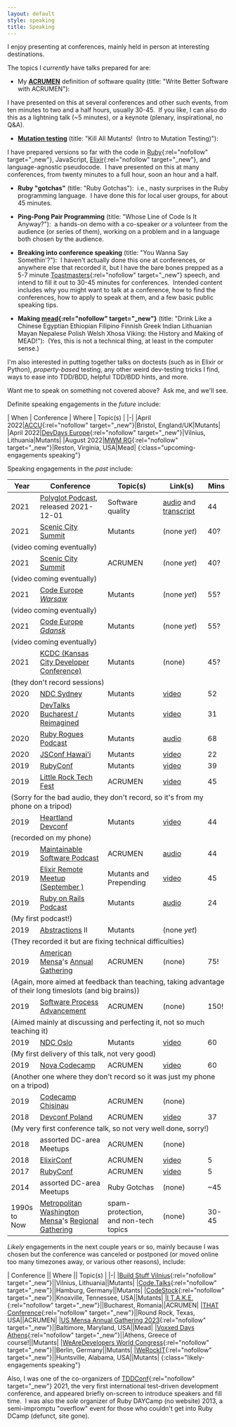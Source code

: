 ```yaml
---
layout: default
style: speaking
title: Speaking
---
```


I enjoy presenting at conferences,
mainly <!-- technology-agnostic software development ones,
or about some language I know and like such as Ruby or Elixir, -->
held in person at interesting destinations.&nbsp;
<!-- I can also talk to a _company_,
or their devs,
for a reasonable fee. -->

The topics I _currently_ have talks prepared for are:

- My
[**ACRUMEN**](acrumen)
definition of software quality
(title: "Write Better Software with ACRUMEN"):&nbsp;
<!-- This is completely technology-agnostic;
in fact there is not even any code!&nbsp; -->
I have presented on this at
several conferences
and other such events,
from ten minutes to two and a half hours,
usually 30-45.&nbsp;
If you like, I can also do this as
a lightning talk (~5 minutes),
or a keynote
(plenary, inspirational, no Q&A).

- [**Mutation testing**](https://en.wikipedia.org/wiki/Mutation_testing)
(title: "Kill All Mutants!&nbsp; (Intro to Mutation Testing)"):&nbsp;
<!-- There is some code in this, not much and fairly simple,
mainly brief snippets to test, mutations of it, and tests.&nbsp; -->
I have prepared versions so far with the code in
[Ruby](https://www.ruby-lang.org/en/){:rel="nofollow" target="_new"},
JavaScript,
[Elixir](https://elixir-lang.org/){:rel="nofollow" target="_new"},
and language-agnostic pseudocode.&nbsp;
I have presented on this at many conferences,
from twenty minutes to a full hour, soon an hour and a half.&nbsp;

- **Ruby "gotchas"**
(title: "Ruby Gotchas"):&nbsp;
i.e., nasty surprises in the
Ruby programming language.&nbsp;
I have done this for local user groups, for about 45 minutes.

- **Ping-Pong Pair Programming**
(title: "Whose Line of Code Is It Anyway?"):&nbsp;
a hands-on demo with
a co-speaker _or_
a volunteer from the audience
(or series of them),
working on a problem and in a language
both chosen by the audience.

- **Breaking into conference speaking**
(title: "You Wanna Say Somethin'?"):&nbsp;
I haven't actually done this one at conferences,
or anywhere else that recorded it,
but I have the bare bones prepped as a 5-7 minute
[Toastmasters](http://toastmasters.org/){:rel="nofollow" target="_new"}
speech,
and intend to fill it out to 30-45 minutes for conferences.&nbsp;
Intended content includes
why you might want to talk at a conference,
how to find the conferences,
how to apply to speak at them,
and a few basic public speaking tips.

- **Making [mead](https://en.wikipedia.org/wiki/Mead){:rel="nofollow" target="_new"}**
(title: "Drink Like a Chinese Egyptian Ethiopian Filipino Finnish Greek Indian Lithuanian Mayan Nepalese Polish Welsh Xhosa Viking:
the History and Making of MEAD!"):&nbsp;
(Yes, this is not a technical thing,
at least in the computer sense.)

I'm also interested in putting together talks on
doctests (such as in Elixir or Python),
_property-based_ testing,
any other weird dev-testing tricks I find,
ways to ease into TDD/BDD,
helpful TDD/BDD hints,
and more.

Want me to speak on something not covered above?&nbsp;
Ask me, and we'll see.

Definite speaking engagements in the _future_ include:

| When | Conference | Where | Topic(s) |
|-|
|April 2022|[ACCU](https://accu.org/conf-main/main/){:rel="nofollow" target="_new"}|Bristol, England/UK|Mutants|
|April 2022|[DevDays Europe](https://devdays.lt/){:rel="nofollow" target="_new"}|Vilnius, Lithuania|Mutants|
|August 2022|[MWM RG](http://mwmrg.org/){:rel="nofollow" target="_new"}|Reston, Virginia, USA|Mead|
{:class="upcoming-engagements speaking"}

<!-- PENDING MY ACCEPTANCE:
|May 2022|[Code BEAM Europe](https://codesync.global/conferences/code-beam-sto-2022/){:rel="nofollow" target="_new"}|Stockholm, Sweden|Mutants|
-->

Speaking engagements in the _past_ include:

<table class="past-engagements speaking">
  <thead>
    <tr>
      <th class="numeric">Year</th>
      <th>Conference</th>
      <th>Topic(s)</th>
      <th>Link(s)</th>
      <th class="numeric">Mins</th>
    </tr>
  </thead>
  <tbody>
    <tr>
      <td class="numeric">2021</td>
      <td><a href="https://www.therelicans.com/polyglot" rel="nofollow" target="_new">Polyglot Podcast</a>, released 2021-12-01</td>
      <td>Software quality</td>
      <td><a href="https://www.therelicans.com/polyglot/appropriate-correct-robust-usable-maintainable-and-efficient-acrumen-with-dave-aronson" rel="nofollow" target="_new">audio</a> and <a href="https://dev.to/newrelic/appropriate-correct-robust-usable-maintainable-and-efficient-acrumen-with-dave-aronson-4f71" rel="nofollow" target="_new">transcript</a></td>
      <td class="numeric">44</td>
    </tr>
    <tr>
      <td class="numeric">2021</td>
      <td><a href="https://sceniccitysummit.com/" rel="nofollow" target="_new">Scenic City Summit</a></td>
      <td>Mutants</td>
      <td>(none&nbsp;<i>yet</i>)</td>
      <td class="numeric">40?</td>
    </tr>
    <tr class="notes">
      <td colspan="5">(video coming eventually)</td>
    </tr>
    <tr>
      <td class="numeric">2021</td>
      <td><a href="https://sceniccitysummit.com/" rel="nofollow" target="_new">Scenic City Summit</a></td>
      <td>ACRUMEN</td>
      <td>(none&nbsp;<i>yet</i>)</td>
      <td class="numeric">40?</td>
    </tr>
    <tr class="notes">
      <td colspan="5">(video coming eventually)</td>
    </tr>
    <tr>
      <td class="numeric">2021</td>
      <td><a href="https://codeeurope.pl/" rel="nofollow" target="_new">Code Europe <i>Warsaw</i></a></td>
      <td>Mutants</td>
      <td>(none&nbsp;<i>yet</i>)</td>
      <td class="numeric">55?</td>
    </tr>
    <tr class="notes">
      <td colspan="5">(video coming eventually)</td>
    </tr>
    <tr>
      <td class="numeric">2021</td>
      <td><a href="https://codeeurope.pl/" rel="nofollow" target="_new">Code Europe <i>Gdansk</i></a></td>
      <td>Mutants</td>
      <td>(none&nbsp;<i>yet</i>)</td>
      <td class="numeric">55?</td>
    </tr>
    <tr class="notes">
      <td colspan="5">(video coming eventually)</td>
    </tr>
    <tr>
      <td class="numeric">2021</td>
      <td><a href="https://www.kcdc.info/" rel="nofollow" target="_new">KCDC (Kansas City Developer Conference)</a></td>
      <td>Mutants</td>
      <td>(none)</td>
      <td class="numeric">45?</td>
    </tr>
    <tr class="notes">
      <td colspan="5">(they don't record sessions)</td>
    </tr>
    <tr>
      <td class="numeric">2020</td>
      <td><a href="https://ndcsydney.com/" rel="nofollow" target="_new">NDC Sydney</a></td>
      <td>Mutants</td>
      <td><a href="https://www.youtube.com/watch?v=vQrnVD6CbxU" rel="nofollow" target="_new">video</a></td>
      <td class="numeric">52</td>
    </tr>
    <tr>
      <td class="numeric">2020</td>
      <td><a href="https://www.devtalks.ro/bucharest/" rel="nofollow" target="_new">DevTalks Bucharest / Reimagined</a></td>
      <td>Mutants</td>
      <td><a href="https://www.youtube.com/embed/tknqCCVQlIA?start=24963&version=3&end=26790" rel="nofollow" target="_new">video</a></td>
      <td class="numeric">31</td>
    </tr>
    <!-- <tr class="notes">
      <td colspan="5">(30-min backup video <a href="https://www.youtube.com/watch?v=JN3CRHWUHTk&list=PLMrm16n64Bub8urB-bsyMyHiNPMLG7FAS" rel="nofollow" target="_new">here</a>)</td>
    </tr> -->
    <tr>
      <td class="numeric">2020</td>
      <td><a href="https://devchat.tv/ruby-rogues/" rel="nofollow" target="_new">Ruby Rogues Podcast</a></td>
      <td>Mutants</td>
      <td><a href="https://devchat.tv/ruby-rogues/rr-459-mutation-testing-with-dave-aronson/" rel="nofollow" target="_new">audio</a></td>
      <td class="numeric">68</td>
    </tr>
    <tr>
      <td class="numeric">2020</td>
      <td><a href="https://www.jsconfhi.com/" rel="nofollow" target="_new">JSConf Hawai'i</a></td>
      <td>Mutants</td>
      <td><a href="https://www.youtube.com/watch?v=yNMBOj7JUPs" rel="nofollow" target="_new">video</a></td>
      <td class="numeric">22</td>
    </tr>
    <tr>
      <td class="numeric">2019</td>
      <td><a href="https://rubyconf.org/" rel="nofollow" target="_new">RubyConf</a></td>
      <td>Mutants</td>
      <td><a href="https://www.youtube.com/watch?v=9GId6mFL0_c" rel="nofollow" target="_new">video</a></td>
      <td class="numeric">39</td>
    </tr>
    <tr>
      <td class="numeric">2019</td>
      <td><a href="http://www.lrtechfest.com/" rel="nofollow" target="_new">Little Rock Tech Fest</a></td>
      <td>ACRUMEN</td>
      <td><a href="https://www.youtube.com/watch?v=V-pYlihc6hM" rel="nofollow" target="_new">video</a></td>
      <td class="numeric">45</td>
    </tr>
    <tr class="notes">
      <td colspan="5">(Sorry for the bad audio, they don't record, so it's from my phone on a tripod)</td>
    </tr>
    <tr>
      <td class="numeric">2019</td>
      <td><a href="https://www.heartlanddc.com/" rel="nofollow" target="_new">Heartland Devconf</a></td>
      <td>Mutants</td>
      <td><a href="https://www.youtube.com/watch?v=adBtsgolhvI&list=PLMrm16n64Bub8urB-bsyMyHiNPMLG7FAS" rel="nofollow" target="_new">video</a></td>
      <td class="numeric">44</td>
    </tr>
    <tr class="notes">
      <td colspan="5">(recorded on my phone)</td>
    </tr>
    <tr>
      <td class="numeric">2019</td>
      <td><a href="https://maintainable.fm/" rel="nofollow" target="_new">Maintainable Software Podcast</a></td>
      <td>ACRUMEN</td>
      <td><a href="https://maintainable.fm/episodes/dave-aronson-putting-the-m-in-acrumen-n_6lX9fc" rel="nofollow" target="_new">audio</a></td>
      <td class="numeric">44</td>
    </tr>
    <tr>
      <td class="numeric">2019</td>
      <td><a href="https://github.com/elixirup/remote-meetup/" rel="nofollow" target="_new">Elixir Remote Meetup (September )</a></td>
      <td>Mutants and Prepending</td>
      <td><a href="https://www.youtube.com/watch?v=lCjeKcSN41I&list=PLMrm16n64Bub8urB-bsyMyHiNPMLG7FAS" rel="nofollow" target="_new">video</a></td>
      <td class="numeric">45</td>
    </tr>
    <tr>
      <td class="numeric">2019</td>
      <td><a href="http://5by5.tv/rubyonrails/" rel="nofollow" target="_new">Ruby on Rails Podcast</a></td>
      <td>Mutants</td>
      <td><a href="http://5by5.tv/rubyonrails/283" rel="nofollow" target="_new">audio</a></td>
      <td class="numeric">24</td>
    </tr>
    <tr class="notes">
      <td colspan="5">(My first podcast!)</td>
    </tr>
    <tr>
      <td class="numeric">2019</td>
      <td><a href="https://abstractions.io/" rel="nofollow" target="_new">Abstractions</a> II</td>
      <td>Mutants</td>
      <td>(none&nbsp;<i>yet</i>)</td>
    </tr>
    <tr class="notes">
      <td colspan="5">(They recorded it but are fixing technical difficulties)</td>
    </tr>
    <tr>
      <td class="numeric">2019</td>
      <td>
        <a href="https://us.mensa.org/" rel="nofollow" target="_new">American Mensa</a>'s
        <a href="https://ag.us.mensa.org/" rel="nofollow" target="_new">Annual Gathering</a>
      </td>
      <td>ACRUMEN</td>
      <td>(none)</td>
      <td class="numeric">75!</td>
    </tr>
    <tr class="notes">
      <td colspan="5">(Again, more aimed at feedback than teaching, taking advantage of their long timeslots (and big brains))</td>
    </tr>
    <tr>
      <td class="numeric">2019</td>
      <td><a href="https://www.spaconference.org/" rel="nofollow" target="_new">Software Process Advancement</a></td>
      <td>ACRUMEN</td>
      <td>(none)</td>
      <td class="numeric">150!</td>
    </tr>
    <tr class="notes">
      <td colspan="5">(Aimed mainly at discussing and perfecting it, not so much teaching it)</td>
    </tr>
    <tr>
      <td class="numeric">2019</td>
      <td><a href="https://ndcoslo.com/" rel="nofollow" target="_new">NDC Oslo</a></td>
      <td>Mutants</td>
      <td><a href="https://www.youtube.com/watch?v=0ZchSZPjsY0&list=PLMrm16n64Bub8urB-bsyMyHiNPMLG7FAS" rel="nofollow" target="_new">video</a></td>
      <td class="numeric">60</td>
    </tr>
    <tr class="notes">
      <td colspan="5">(My first delivery of this talk, not very good)</td>
    </tr>
    <tr>
      <td class="numeric">2019</td>
      <td><a href="https://novacodecamp.org/" rel="nofollow" target="_new">Nova Codecamp</a></td>
      <td>ACRUMEN</td>
      <td><a href="https://www.youtube.com/watch?v=1QfGyGy3EV8&list=PLMrm16n64BuaRo9N8xY8OnTOWZ5K2aFG1" rel="nofollow" target="_new">video</a></td>
      <td class="numeric">60</td>
    </tr>
    <tr class="notes">
      <td colspan="5">(Another one where they don't record so it was just my phone on a tripod)</td>
    </tr>
    <tr>
      <td class="numeric">2019</td>
      <td><a href="https://codecamp.ro/chisinau-2019-05-11" rel="nofollow" target="_new">Codecamp Chisinau</a></td>
      <td>ACRUMEN</td>
      <td>(none)</td>
      <td class="numeric"></td>
    </tr>
    <tr>
      <td class="numeric">2018</td>
      <td><a href="https://devconf.pl/" rel="nofollow" target="_new">Devconf Poland</a></td>
      <td>ACRUMEN</td>
      <td><a href="https://www.youtube.com/watch?v=wcREOna0_NA&list=PLMrm16n64BuaRo9N8xY8OnTOWZ5K2aFG1" rel="nofollow" target="_new">video</a></td>
      <td class="numeric">37</td>
    </tr>
    <tr class="notes">
      <td colspan="5">(My very first conference talk, so not very well done, sorry!)</td>
    </tr>
    <tr>
      <td class="numeric">2018</td>
      <td>assorted DC-area Meetups</td>
      <td>ACRUMEN</td>
      <td>(none)</td>
      <td class="numeric"></td>
    </tr>
    <tr>
      <td class="numeric">2018</td>
      <td><a href="https://elixirconf.com/" rel="nofollow" target="_new">ElixirConf</a></td>
      <td>ACRUMEN</td>
      <td><a href="https://www.youtube.com/watch?v=6V1FO1xGitU&list=PLMrm16n64BuaRo9N8xY8OnTOWZ5K2aFG1" rel="nofollow" target="_new">video</a></td>
      <td class="numeric">5</td>
    </tr>
    <tr>
      <td class="numeric">2017</td>
      <td><a href="https://rubyconf.org/" rel="nofollow" target="_new">RubyConf</a></td>
      <td>ACRUMEN</td>
      <td><a href="https://www.youtube.com/embed/YMoa5JpjEtM?start=4080&end=4355" rel="nofollow" target="_new">video</a></td>
      <td class="numeric">5</td>
    </tr>
    <tr>
      <td class="numeric">2014</td>
      <td>assorted DC-area Meetups</td>
      <td>Ruby Gotchas</td>
      <td>(none)</td>
      <td class="numeric">~45</td>
    </tr>
    <tr>
      <td class="numeric">1990s<br/>to Now</td>
      <td><a href="https://www.mwm.org/" rel="nofollow" target="_new">Metropolitan Washington Mensa</a>'s <a href="http://mwmrg.org/" rel="nofollow" target="_new">Regional Gathering</a></td>
      <td>spam-protection, and non-tech topics</td>
      <td>(none)</td>
      <td class="numeric">30-45</td>
    </tr>
  </tbody>
</table>

_Likely_ engagements in the next couple years or so,
mainly because I was chosen
but the conference was canceled
or postponed
(or moved online too many timezones away,
or various other reasons),
include:

| Conference || Where || Topic(s) |
|-|
|[Build Stuff Vilnius](https://www.buildstuff.events/){:rel="nofollow" target="_new"}||Vilnius, Lithuania||Mutants|
|[Code.Talks](https://www.codetalks.de/){:rel="nofollow" target="_new"}||Hamburg, Germany||Mutants|
|[CodeStock](http://codestock.org/){:rel="nofollow" target="_new"}||Knoxville, Tennessee, USA||Mutants|
|[I T.A.K.E.](https://itakeunconf.com/){:rel="nofollow" target="_new"}||Bucharest, Romania||ACRUMEN|
|[THAT Conference](https://that.us/events/tx/2022/){:rel="nofollow" target="_new"}||Round Rock, Texas, USA||ACRUMEN|
|[US Mensa Annual Gathering 2023](https://ag.us.mensa.org/){:rel="nofollow" target="_new"}||Baltimore, Maryland, USA||Mead|
|[Voxxed Days Athens](https://voxxeddays.com/athens/){:rel="nofollow" target="_new"}||Athens, Greece of course!||Mutants|
|[WeAreDevelopers World Congress](https://www.wearedevelopers.com/world-congress){:rel="nofollow" target="_new"}||Berlin, Germany||Mutants|
|[WeRockIT](https://www.werockitconf.com/){:rel="nofollow" target="_new"}||Huntsville, Alabama, USA||Mutants|
{:class="likely-engagements speaking"}

Also, I was one of the co-organizers of
[TDDConf](https://tddconf.com/){:rel="nofollow" target="_new"}
2021,
the very first
international test-driven development conference,
and appeared briefly on-screen
to introduce speakers and fill time.&nbsp;
I was also the <i>sole</i> organizer of Ruby DAYCamp (no website) 2013,
a semi-impromptu "overflow" event for those who couldn't get into Ruby DCamp
(defunct, site gone).
